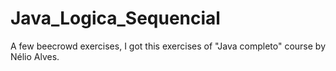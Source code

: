 # Java_Logica_Sequencial
A few beecrowd exercises, I got this exercises of "Java completo" course by Nélio Alves.
